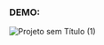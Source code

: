 ### **DEMO:**

![Projeto sem Título (1)](https://user-images.githubusercontent.com/54116971/168381842-ee42d78f-3a4c-46e9-b5f6-ba50b71e790e.gif)
